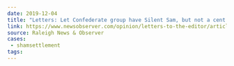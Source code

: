 ```yaml
---
date: 2019-12-04
title: "Letters: Let Confederate group have Silent Sam, but not a cent of public money"
link: https://www.newsobserver.com/opinion/letters-to-the-editor/article237992914.html
source: Raleigh News & Observer
cases:
 - shamsettlement
tags:
---
```

